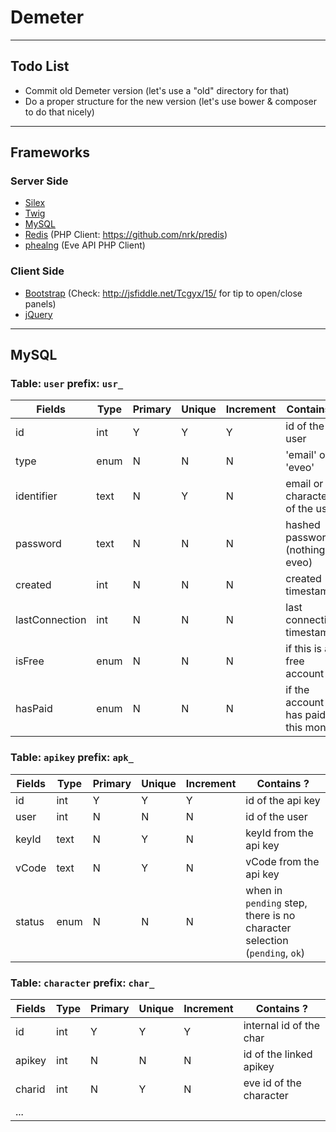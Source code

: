 # Demeter

---

## Todo List

* Commit old Demeter version (let's use a "old" directory for that)
* Do a proper structure for the new version (let's use bower & composer to do that nicely)

---

## Frameworks

### Server Side
* [Silex](http://silex.sensiolabs.org/)
* [Twig](http://twig.sensiolabs.org/)
* [MySQL](http://php.net/manual/fr/book.pdo.php)
* [Redis](http://redis.io/) (PHP Client: https://github.com/nrk/predis)
* [phealng](https://github.com/3rdpartyeve/phealng) (Eve API PHP Client)

### Client Side
* [Bootstrap](http://getbootstrap.com/) (Check: http://jsfiddle.net/Tcgyx/15/ for tip to open/close panels)
* [jQuery](https://jquery.com/)

---

## MySQL

### Table: `user` prefix: `usr_`

| Fields         | Type | Primary | Unique | Increment | Contains ?                         |
| -------------- | ---- | ------- | ------ | --------- | ---------------------------------- |
| id             | int  | Y       | Y      | Y         | id of the user                     |
| type           | enum | N       | N      | N         | 'email' or 'eveo'                  |
| identifier     | text | N       | Y      | N         | email or characterid of the user   |
| password       | text | N       | N      | N         | hashed password (nothing is eveo)  |
| created        | int  | N       | N      | N         | created timestamp                  |
| lastConnection | int  | N       | N      | N         | last connection timestamp          |
| isFree         | enum | N       | N      | N         | if this is a free account          |
| hasPaid        | enum | N       | N      | N         | if the account has paid this month |

### Table: `apikey` prefix: `apk_`

| Fields | Type | Primary | Unique | Increment | Contains ?                                                                |
| ------ | ---- | ------- | ------ | --------- | ------------------------------------------------------------------------- |
| id     | int  | Y       | Y      | Y         | id of the api key                                                         |
| user   | int  | N       | N      | N         | id of the user                                                            |
| keyId  | text | N       | Y      | N         | keyId from the api key                                                    |
| vCode  | text | N       | Y      | N         | vCode from the api key                                                    |
| status | enum | N       | N      | N         | when in `pending` step, there is no character selection (`pending`, `ok`) |

### Table: `character` prefix: `char_`

| Fields         | Type | Primary | Unique | Increment | Contains ?                         |
| -------------- | ---- | ------- | ------ | --------- | ---------------------------------- |
| id             | int  | Y       | Y      | Y         | internal id of the char            |
| apikey         | int  | N       | N      | N         | id of the linked apikey            |
| charid         | int  | N       | Y      | N         | eve id of the character            |
| ...            |      |         |        |           |                                    |